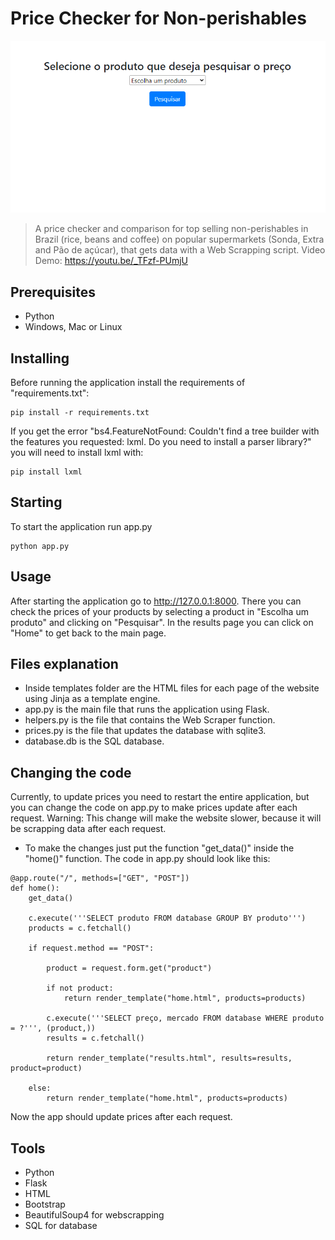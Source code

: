 # Price Checker for Non-perishables

<img src="Screenshots/main page.png" width="700">

> A price checker and comparison for top selling non-perishables in Brazil (rice, beans and coffee) on popular supermarkets (Sonda, Extra and Pão de açúcar), that gets data with a Web Scrapping script. Video Demo: https://youtu.be/_TFzf-PUmjU

##  Prerequisites
- Python
- Windows, Mac or Linux

##  Installing

Before running the application install the requirements of "requirements.txt":
```
pip install -r requirements.txt
```
If you get the error "bs4.FeatureNotFound: Couldn't find a tree builder with the features you requested: lxml. Do you need to install a parser library?" you will need to install lxml with:
```
pip install lxml
```

##  Starting

To start the application run app.py

```
python app.py
```

## Usage
After starting the application go to http://127.0.0.1:8000. There you can check the prices of your products by selecting a product in "Escolha um produto" and clicking on "Pesquisar".
In the results page you can click on "Home" to get back to the main page.

## Files explanation
- Inside templates folder are the HTML files for each page of the website using Jinja as a template engine.
- app.py is the main file that runs the application using Flask.
- helpers.py is the file that contains the Web Scraper function.
- prices.py is the file that updates the database with sqlite3.
- database.db is the SQL database.

## Changing the code
Currently, to update prices you need to restart the entire application, but you can change the code on app.py to make prices update after each request. Warning: This change will make the website slower, because it will be scrapping data after each request.
- To make the changes just put the function "get_data()" inside the "home()" function. The code in app.py should look like this:
```
@app.route("/", methods=["GET", "POST"])
def home():
    get_data()

    c.execute('''SELECT produto FROM database GROUP BY produto''')
    products = c.fetchall()
    
    if request.method == "POST":
        
        product = request.form.get("product")
        
        if not product:
            return render_template("home.html", products=products)
        
        c.execute('''SELECT preço, mercado FROM database WHERE produto = ?''', (product,))
        results = c.fetchall()
        
        return render_template("results.html", results=results, product=product)

    else:
        return render_template("home.html", products=products)
```
Now the app should update prices after each request.


## Tools
- Python
- Flask
- HTML
- Bootstrap
- BeautifulSoup4 for webscrapping
- SQL for database
